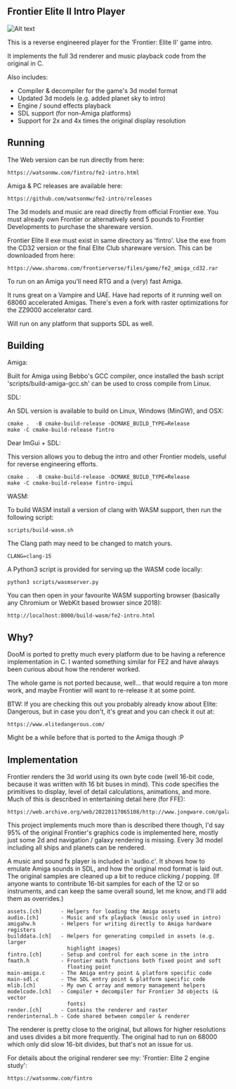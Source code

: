 Frontier Elite II Intro Player
---

![Alt text](/docs/frontier.png?raw=true "Frontier Intro")

This is a reverse engineered player for the 'Frontier: Elite II' game intro.

It implements the full 3d renderer and music playback code from the original
in C.

Also includes:

- Compiler & decompiler for the game's 3d model format
- Updated 3d models (e.g. added planet sky to intro)
- Engine / sound effects playback
- SDL support (for non-Amiga platforms)
- Support for 2x and 4x times the original display resolution


Running
---

The Web version can be run directly from here:

    https://watsonmw.com/fintro/fe2-intro.html

Amiga & PC releases are available here:

    https://github.com/watsonmw/fe2-intro/releases

The 3d models and music are read directly from official Frontier exe.  You
must already own Frontier or alternatively send 5 pounds to Frontier
Developments to purchase the shareware version.

Frontier Elite II exe must exist in same directory as 'fintro'.  Use the exe
from the CD32 version or the final Elite Club shareware version.  This can be
downloaded from here:

    https://www.sharoma.com/frontierverse/files/game/fe2_amiga_cd32.rar

To run on an Amiga you'll need RTG and a (very) fast Amiga.

It runs great on a Vampire and UAE.  Have had reports of it running well on
68060 accelerated Amigas.  There's even a fork with raster optimizations for
the ZZ9000 accelerator card.

Will run on any platform that supports SDL as well.


Building
---

Amiga:

Built for Amiga using Bebbo's GCC compiler, once installed the bash script
'scripts/build-amiga-gcc.sh' can be used to cross compile from Linux.


SDL:

An SDL version is available to build on Linux, Windows (MinGW), and OSX:

    cmake .  -B cmake-build-release -DCMAKE_BUILD_TYPE=Release
    make -C cmake-build-release fintro


Dear ImGui + SDL:

This version allows you to debug the intro and other Frontier models, useful
for reverse engineering efforts.

    cmake .  -B cmake-build-release -DCMAKE_BUILD_TYPE=Release
    make -C cmake-build-release fintro-imgui


WASM:

To build WASM install a version of clang with WASM support, then run the
following script:

    scripts/build-wasm.sh

The Clang path may need to be changed to match yours.

    CLANG=clang-15

A Python3 script is provided for serving up the WASM code locally:

    python3 scripts/wasmserver.py

You can then open in your favourite WASM supporting browser (basically any
Chromium or WebKit based browser since 2018):

    http://localhost:8000/build-wasm/fe2-intro.html


Why?
---

DooM is ported to pretty much every platform due to be having a reference
implementation in C.  I wanted something similar for FE2 and have always been
curious about how the renderer worked.

The whole game is not ported because, well... that would require a ton more work,
and maybe Frontier will want to re-release it at some point.

BTW: If you are checking this out you probably already know about
Elite: Dangerous, but in case you don't, it's great and you can check it out at:

    https://www.elitedangerous.com/

Might be a while before that is ported to the Amiga though :P


Implementation
---

Frontier renders the 3d world using its own byte code (well 16-bit code, because
it was written with 16 bit buses in mind). This code specifies the primitives to
display, level of detail calculations, animations, and more.  Much of this is
described in entertaining detail here (for FFE):

    https://web.archive.org/web/20220117065108/http://www.jongware.com/galaxy7.html

This project implements much more than is described there though, I'd say 95%
of the original Frontier's graphics code is implemented here, mostly just some
2d and navigation / galaxy rendering is missing.  Every 3d model including all
ships and planets can be rendered.

A music and sound fx player is included in 'audio.c'.  It shows how to emulate
Amiga sounds in SDL, and how the original mod format is laid out.  The original
samples are cleaned up a bit to reduce clicking / popping.  (If anyone wants to
contribute 16-bit samples for each of the 12 or so instruments, and can keep
the same overall sound, let me know, and I'll add them as overrides.)

    assets.[ch]      - Helpers for loading the Amiga assets
    audio.[ch]       - Music and sfx playback (music only used in intro)
    amigahw.h        - Helpers for writing directly to Amiga hardware registers
    builddata.[ch]   - Helpers for generating compiled in assets (e.g. larger
                       highlight images)
    fintro.[ch]      - Setup and control for each scene in the intro
    fmath.h          - Frontier math functions both fixed point and soft
                       floating point
    main-amiga.c     - The Amiga entry point & platform specific code
    main-sdl.c       - The SDL entry point & platform specific code
    mlib.[ch]        - My own C array and memory management helpers
    modelcode.[ch]   - Compiler + decompiler for Frontier 3d objects (& vector
                       fonts)
    render.[ch]      - Contains the renderer and raster
    renderinternal.h - Code shared between compiler & renderer

The renderer is pretty close to the original, but allows for higher resolutions
and uses divides a bit more frequently.  The original had to run on 68000 which
only did slow 16-bit divides, but that's not an issue for us.

For details about the original renderer see my: 'Frontier: Elite 2 engine study':

    https://watsonmw.com/fintro
